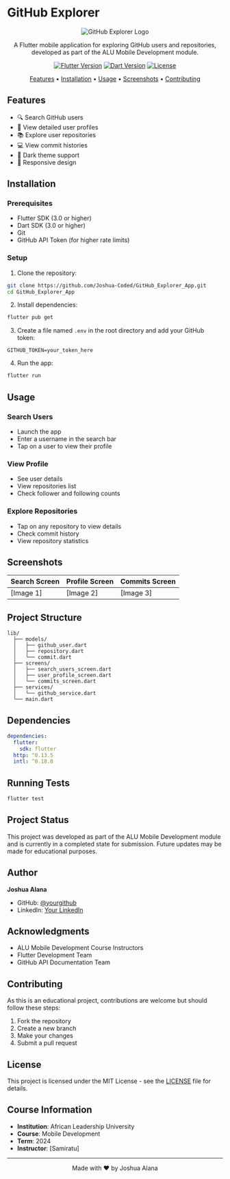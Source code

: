 # GitHub Explorer

<div align="center">

![GitHub Explorer Logo](insert_logo_url_here)

A Flutter mobile application for exploring GitHub users and repositories, developed as part of the ALU Mobile Development module.

[![Flutter Version](https://img.shields.io/badge/Flutter-3.0+-blue.svg)](https://flutter.dev/)
[![Dart Version](https://img.shields.io/badge/Dart-3.0+-blue.svg)](https://dart.dev/)
[![License](https://img.shields.io/badge/license-MIT-blue.svg)](LICENSE)

[Features](#features) • [Installation](#installation) • [Usage](#usage) • [Screenshots](#screenshots) • [Contributing](#contributing)

</div>

## Features

- 🔍 Search GitHub users
- 👤 View detailed user profiles
- 📚 Explore user repositories
- 💻 View commit histories
- 🌙 Dark theme support
- 📱 Responsive design

## Installation

### Prerequisites

- Flutter SDK (3.0 or higher)
- Dart SDK (3.0 or higher)
- Git
- GitHub API Token (for higher rate limits)

### Setup

1. Clone the repository:
```bash
git clone https://github.com/Joshua-Coded/GitHub_Explorer_App.git
cd GitHub_Explorer_App
```

2. Install dependencies:
```bash
flutter pub get
```

3. Create a file named `.env` in the root directory and add your GitHub token:
```
GITHUB_TOKEN=your_token_here
```

4. Run the app:
```bash
flutter run
```

## Usage

### Search Users
- Launch the app
- Enter a username in the search bar
- Tap on a user to view their profile

### View Profile
- See user details
- View repositories list
- Check follower and following counts

### Explore Repositories
- Tap on any repository to view details
- Check commit history
- View repository statistics

## Screenshots

<div align="center">

| Search Screen | Profile Screen | Commits Screen |
|--------------|----------------|----------------|
| [Image 1]    | [Image 2]      | [Image 3]      |

</div>

## Project Structure

```
lib/
  ├── models/
  │   ├── github_user.dart
  │   ├── repository.dart
  │   └── commit.dart
  ├── screens/
  │   ├── search_users_screen.dart
  │   ├── user_profile_screen.dart
  │   └── commits_screen.dart
  ├── services/
  │   └── github_service.dart
  └── main.dart
```

## Dependencies

```yaml
dependencies:
  flutter:
    sdk: flutter
  http: ^0.13.5
  intl: ^0.18.0
```

## Running Tests

```bash
flutter test
```

## Project Status

This project was developed as part of the ALU Mobile Development module and is currently in a completed state for submission. Future updates may be made for educational purposes.

## Author

**Joshua Alana**
- GitHub: [@yourgithub](https://github.com/Joshua-Coded/GitHub_Explorer_App.git)
- LinkedIn: [Your LinkedIn](https://linkedin.com/in/yourprofile)

## Acknowledgments

- ALU Mobile Development Course Instructors
- Flutter Development Team
- GitHub API Documentation Team

## Contributing

As this is an educational project, contributions are welcome but should follow these steps:
1. Fork the repository
2. Create a new branch
3. Make your changes
4. Submit a pull request

## License

This project is licensed under the MIT License - see the [LICENSE](LICENSE) file for details.

## Course Information

- **Institution**: African Leadership University
- **Course**: Mobile Development
- **Term**: 2024
- **Instructor**: [Samiratu]

---

<div align="center">

Made with ❤️ by Joshua Alana

</div>
